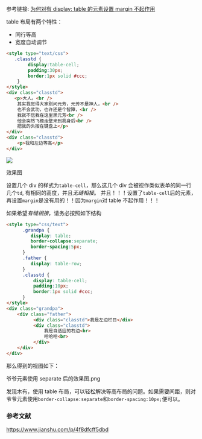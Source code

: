 参考链接: [为何对有 display: table 的元素设置 margin 不起作用](https://link.jianshu.com?t=http://stackoverflow.com/questions/716442/css-cell-margin)

table 布局有两个特性：

- 同行等高
- 宽度自动调节

```HTML
<style type="text/css">
   .classtd {
        display:table-cell;
        padding:30px;
        border:1px solid #ccc;
    }
</style>
<div class="classtd">
   <p>大人。<br />
    其实我觉得大家别问元芳，元芳不是神人，<br />
    也不会武功，也许还是个智障，<br />
    我就不信我在这里黑元芳<br />
    他会突然飞檐走壁来到我身后<br />
    把我的头按在键盘上</p>
</div>
<div class="classtd">
    <p>我和左边等高</p>
</div>
```

![](//upload-images.jianshu.io/upload_images/1716779-d2966d91e5c64039.jpg?imageMogr2/auto-orient/strip%7CimageView2/2/w/730/format/webp)

效果图

设置几个 div 的样式为`table-cell`，那么这几个 div 会被视作类似表单的同一行几个`td`, 有相同的高度，并且*无缝相接*。 并且！！！设置了`table-cell`后的元素，再设置`margin`是没有用的！！因为`margin`对 table 不起作用！！！

如果希望*有缝相接*，请务必按照如下结构

```HTML
<style type="css/text">
      .grandpa {
         display: table;
         border-collapse:separate;
         border-spacing:5px;
      }
      .father {
         display: table-row;
      }
      .classtd {
          display: table-cell;
          padding:10px;
          border:1px solid #ccc;
      }
</style>
<div class="grandpa">
    <div class="father">
          <div class="classtd">我是左边栏目</div>
          <div class="classtd">
              我是自适应的右边<br>
              哈哈哈<br>
          </div>
    </div>
</div>
```

那么得到的视图如下：

爷爷元素使用 separate 后的效果图.png

发现木有，使用 table 布局，可以轻松解决等高布局的问题。如果需要间距，则对爷爷元素使用`border-collapse:separate`和`border-spacing:10px;`便可以。

### 参考文献

https://www.jianshu.com/p/4f8dfcff5dbd
